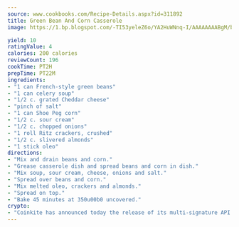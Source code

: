 ```yaml
---
source: www.cookbooks.com/Recipe-Details.aspx?id=311892
title: Green Bean And Corn Casserole
image: https://1.bp.blogspot.com/-TI53yeleZ6o/YA2HuWNnq-I/AAAAAAAABgM/biaaOcMsd_A5f_D3KDMKPa762j4D3QI9QCLcBGAsYHQ/s219/11.png

yield: 10
ratingValue: 4
calories: 200 calories
reviewCount: 196
cookTime: PT2H
prepTime: PT22M
ingredients:
- "1 can French-style green beans"
- "1 can celery soup"
- "1/2 c. grated Cheddar cheese"
- "pinch of salt"
- "1 can Shoe Peg corn"
- "1/2 c. sour cream"
- "1/2 c. chopped onions"
- "1 roll Ritz crackers, crushed"
- "1/2 c. slivered almonds"
- "1 stick oleo"
directions:
- "Mix and drain beans and corn."
- "Grease casserole dish and spread beans and corn in dish."
- "Mix soup, sour cream, cheese, onions and salt."
- "Spread over beans and corn."
- "Mix melted oleo, crackers and almonds."
- "Spread on top."
- "Bake 45 minutes at 350u00b0 uncovered."
crypto:
- "Coinkite has announced today the release of its multi-signature API and Co-sign Pages, giving users the first Bitcoin platform of its kind to support M-of-15 signatures."
---
```


